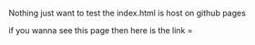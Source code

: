 
Nothing just want to test the index.html is host on github pages 


if you wanna see this page then here is the link = 
